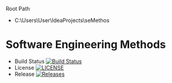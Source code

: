 Root Path
* C:\Users\User\IdeaProjects\seMethos
# Software Engineering Methods

- Build Status [![Build Status](https://travis-ci.org/AungKhantPaing-bit/sem.svg?branch=master)](https://travis-ci.org/AungKhantPaing-bit/sem)
- License [![LICENSE](https://img.shields.io/github/license/AungKhantPaing-bit/sem.svg?style=flat-square)](https://github.com/AungKhantPaing-bit/sem/blob/master/LICENSE)
- Release [![Releases](https://img.shields.io/github/release/AungKhantPaing-bit/sem/all.svg?style=flat-square)](https://github.com/AungKhantPaing-bit/sem/releases)